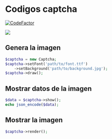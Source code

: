 Codigos captcha
=======
[![CodeFactor](https://www.codefactor.io/repository/github/mateodioev/captcha-img/badge)](https://www.codefactor.io/repository/github/mateodioev/captcha-img)

![](https://i.imgur.com/35T2UP7.png)

Genera la imagen
---------

```php
$captcha = new Captcha;
$captcha->setFont('path/to/font.ttf')
    ->setBackground('path/to/background.jpg');
$captcha->draw();
```


Mostrar datos de la imagen
--------

```php
$data = $captcha->show();
echo json_encode($data);
```


Mostrar la imagen
---------

```php
$captcha->render();
```


